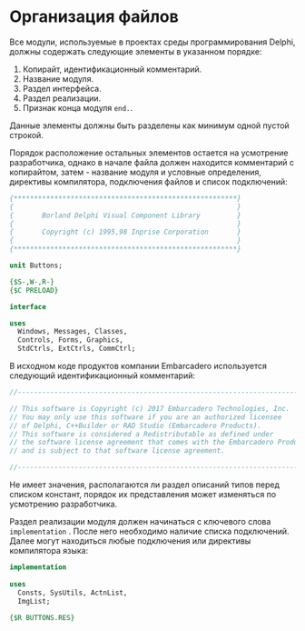 # Организация файлов

Все модули, используемые в проектах среды программирования Delphi, должны содержать следующие элементы в указанном порядке:

1. Копирайт, идентификационный комментарий.
2. Название модуля.
3. Раздел интерфейса.
4. Раздел реализации.
5. Признак конца модуля `end.`.

Данные элементы должны быть разделены как минимум одной пустой строкой.

Порядок расположение остальных элементов остается на усмотрение разработчика, однако в начале файла должен находится комментарий с копирайтом, затем - название модуля и условные определения, директивы компилятора, подключения файлов и список подключений:

```Pascal
{*******************************************************}
{                                                       }
{       Borland Delphi Visual Component Library         }
{                                                       }
{       Copyright (c) 1995,98 Inprise Corporation       }
{                                                       }
{*******************************************************}

unit Buttons;

{$S-,W-,R-}
{$C PRELOAD}

interface

uses 
  Windows, Messages, Classes, 
  Controls, Forms, Graphics, 
  StdCtrls, ExtCtrls, CommCtrl;
```

В исходном коде продуктов компании Embarcadero используется следующий идентификационный комментарий:

```Pascal
//---------------------------------------------------------------------------

// This software is Copyright (c) 2017 Embarcadero Technologies, Inc.
// You may only use this software if you are an authorized licensee
// of Delphi, C++Builder or RAD Studio (Embarcadero Products).
// This software is considered a Redistributable as defined under
// the software license agreement that comes with the Embarcadero Products
// and is subject to that software license agreement.

//---------------------------------------------------------------------------
```

Не имеет значения, располагаются ли раздел описаний типов перед списком констант, порядок их представления может изменяться по усмотрению разработчика.

Раздел реализации модуля должен начинаться с ключевого слова `implementation` . После него необходимо наличие списка подключений. Далее могут находиться любые подключения или директивы компилятора языка:

```Pascal
implementation
    
uses 
  Consts, SysUtils, ActnList, 
  ImgList;
    
{$R BUTTONS.RES}
```



